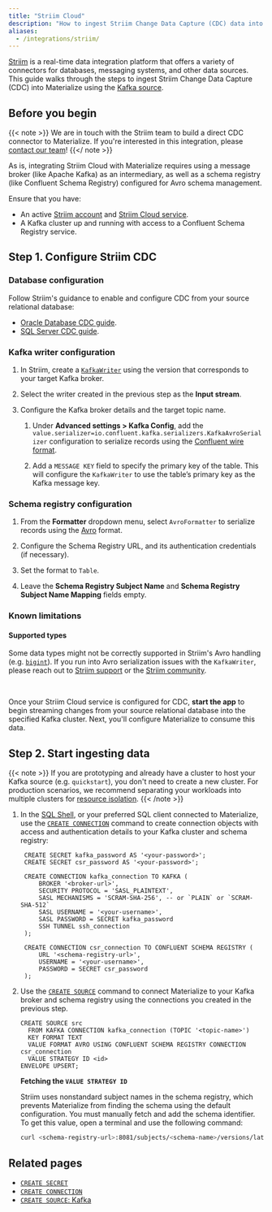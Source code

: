 ```yaml
---
title: "Striim Cloud"
description: "How to ingest Striim Change Data Capture (CDC) data into Materialize using the Kafka source"
aliases:
  - /integrations/striim/
---
```


[Striim](https://www.striim.com/) is a real-time data integration platform that
offers a variety of connectors for databases, messaging systems, and other data
sources. This guide walks through the steps to ingest Striim Change Data
Capture (CDC) into Materialize using the [Kafka source](/sql/create-source/kafka/).

## Before you begin

{{< note >}}
We are in touch with the Striim team to build a direct CDC connector
to Materialize. If you're interested in this integration, please [contact our team](/support/)!
{{</ note >}}

As is, integrating Striim Cloud with Materialize requires using a message broker
(like Apache Kafka) as an intermediary, as well as a schema registry
(like Confluent Schema Registry) configured for Avro schema management.

Ensure that you have:

- An active [Striim account](https://go2.striim.com/free-trial) and [Striim Cloud service](https://www.striim.com/docs/en/create-a-striim-cloud-service.html).
- A Kafka cluster up and running with access to a Confluent Schema Registry
  service.

## Step 1. Configure Striim CDC

### Database configuration

Follow Striim's guidance to enable and configure CDC from your source relational
database:

   * [Oracle Database CDC guide](https://www.striim.com/docs/en/oracle-database-cdc.html).
   * [SQL Server CDC guide](https://www.striim.com/docs/en/sql-server-cdc.html).

### Kafka writer configuration

1. In Striim, create a [`KafkaWriter`](https://www.striim.com/docs/en/kafka-writer.html)
   using the version that corresponds to your target Kafka broker.

1. Select the writer created in the previous step as the **Input stream**.

1. Configure the Kafka broker details and the target topic name.

   1. Under **Advanced settings > Kafka Config**, add the
      `value.serializer=io.confluent.kafka.serializers.KafkaAvroSerializer`
      configuration to serialize records using the [Confluent wire format](https://docs.confluent.io/platform/current/schema-registry/fundamentals/serdes-develop/index.html#wire-format).

   1. Add a `MESSAGE KEY` field to specify the primary key of the table. This
      will configure the `KafkaWriter` to use the table’s primary key as the Kafka
      message key.

### Schema registry configuration

1. From the **Formatter** dropdown menu, select `AvroFormatter` to serialize records using the [Avro](https://avro.apache.org/) format.

1. Configure the Schema Registry URL, and its authentication credentials
(if necessary).

1. Set the format to `Table`.

1. Leave the **Schema Registry Subject Name** and **Schema Registry Subject Name
Mapping** fields empty.

### Known limitations

#### Supported types

Some data types might not be correctly supported in Striim's Avro handling (e.g.
[`bigint`](https://community.striim.com/product-q-a-6/suitable-avro-type-not-found-for-field-error-when-using-mysql-striim-kafka-125)).
If you run into Avro serialization issues with the `KafkaWriter`, please reach
out to [Striim support](https://striim.zendesk.com/) or the [Striim community](https://community.striim.com/community).

<br>

Once your Striim Cloud service is configured for CDC, **start the app** to begin
streaming changes from your source relational database into the specified Kafka
cluster. Next, you'll configure Materialize to consume this data.

## Step 2. Start ingesting data

{{< note >}}
If you are prototyping and already have a cluster to host your Kafka source
(e.g. `quickstart`), you don't need to create a new cluster. For production
scenarios, we recommend separating your workloads into multiple clusters for
[resource isolation](/sql/create-cluster/#resource-isolation).
{{< /note >}}

1. In the [SQL Shell](https://console.materialize.com/), or your preferred SQL
   client connected to Materialize, use the [`CREATE CONNECTION`](/sql/create-connection/)
   command to create connection objects with access and authentication details
   to your Kafka cluster and schema registry:

   ```mzsql
    CREATE SECRET kafka_password AS '<your-password>';
    CREATE SECRET csr_password AS '<your-password>';

    CREATE CONNECTION kafka_connection TO KAFKA (
        BROKER '<broker-url>',
        SECURITY PROTOCOL = 'SASL_PLAINTEXT',
        SASL MECHANISMS = 'SCRAM-SHA-256', -- or `PLAIN` or `SCRAM-SHA-512`
        SASL USERNAME = '<your-username>',
        SASL PASSWORD = SECRET kafka_password
        SSH TUNNEL ssh_connection
    );

    CREATE CONNECTION csr_connection TO CONFLUENT SCHEMA REGISTRY (
        URL '<schema-registry-url>',
        USERNAME = '<your-username>',
        PASSWORD = SECRET csr_password
    );
    ```

1. Use the [`CREATE SOURCE`](/sql/create-source/kafka/) command to connect
   Materialize to your Kafka broker and schema registry using the connections you
   created in the previous step.

   ```mzsql
   CREATE SOURCE src
     FROM KAFKA CONNECTION kafka_connection (TOPIC '<topic-name>')
     KEY FORMAT TEXT
     VALUE FORMAT AVRO USING CONFLUENT SCHEMA REGISTRY CONNECTION csr_connection
     VALUE STRATEGY ID <id>
   ENVELOPE UPSERT;
   ```

   **Fetching the `VALUE STRATEGY ID`**

   Striim uses nonstandard subject names in the schema registry, which prevents
   Materialize from finding the schema using the default configuration. You
   must manually fetch and add the schema identifier. To get this value,
   open a terminal and use the following command:

   ```bash
   curl <schema-registry-url>:8081/subjects/<schema-name>/versions/latest | jq .id
   ```

## Related pages

- [`CREATE SECRET`](/sql/create-secret)
- [`CREATE CONNECTION`](/sql/create-connection/)
- [`CREATE SOURCE`: Kafka](/sql/create-source/kafka/)
